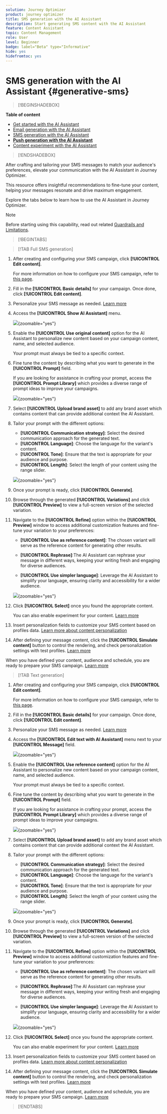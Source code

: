```yaml
---
solution: Journey Optimizer
product: journey optimizer
title: SMS generation with the AI Assistant
description: Start generating SMS content with the AI Assistant
feature: Content Assistant
topic: Content Management
role: User
level: Beginner
badge: label="Beta" type="Informative"
hide: yes
hidefromtoc: yes
---
```

# SMS generation with the AI Assistant {#generative-sms}

>[!BEGINSHADEBOX]

**Table of content**

* [Get started with the AI Assistant](gs-generative.md)
* [Email generation with the AI Assistant](generative-email.md)
* [SMS generation with the AI Assistant](generative-sms.md)
* **[Push generation with the AI Assistant](generative-push.md)**
* [Content experiment with the AI Assistant](generative-experimentation.md)

>[!ENDSHADEBOX]

After crafting and tailoring your SMS messages to match your audience's preferences, elevate your communication with the AI Assistant in Journey Optimizer.

This resource offers insightful recommendations to fine-tune your content, helping your messages resonate and drive maximum engagement.

Explore the tabs below to learn how to use the AI Assistant in Journey Optimizer.

>[!NOTE]
>
>Before starting using this capability, read out related [Guardrails and Limitations](gs-generative.md#generative-guardrails).

>[!BEGINTABS]

>[!TAB Full SMS generation]

1. After creating and configuring your SMS campaign, click **[!UICONTROL Edit content]**.

    For more information on how to configure your SMS campaign, refer to [this page](../sms/create-sms.md).

1. Fill in the **[!UICONTROL Basic details]** for your campaign. Once done, click **[!UICONTROL Edit content]**.

1. Personalize your SMS message as needed. [Learn more](../sms/create-mms.md)

1. Access the **[!UICONTROL Show AI Assistant]** menu.

    ![](assets/sms-genai-1.png){zoomable="yes"}

1. Enable the **[!UICONTROL Use original content]** option for the AI Assistant to personalize new content based on your campaign content, name, and selected audience.

    Your prompt must always be tied to a specific context.

1. Fine tune the content by describing what you want to generate in the **[!UICONTROL Prompt]** field. 

    If you are looking for assistance in crafting your prompt, access the **[!UICONTROL Prompt Library]** which provides a diverse range of prompt ideas to improve your campaigns.

    ![](assets/sms-genai-2.png){zoomable="yes"}

1. Select **[!UICONTROL Upload brand asset]** to add any brand asset which contains content that can provide additional context the AI Assistant.

1. Tailor your prompt with the different options:

    * **[!UICONTROL Communication strategy]**: Select the desired communication approach for the generated text.
    * **[!UICONTROL Language]**: Choose the language for the variant's content.
    * **[!UICONTROL Tone]**: Ensure that the text is appropriate for your audience and purpose.
    * **[!UICONTROL Length]**: Select the length of your content using the range slider. 

    ![](assets/sms-genai-3.png){zoomable="yes"}  

1. Once your prompt is ready, click **[!UICONTROL Generate]**.

1. Browse through the generated **[!UICONTROL Variations]** and click **[!UICONTROL Preview]** to view a full-screen version of the selected variation.

1. Navigate to the **[!UICONTROL Refine]** option within the **[!UICONTROL Preview]** window to access additional customization features and fine-tune your variation to your preferences:

    * **[!UICONTROL Use as reference content]**: The chosen variant will serve as the reference content for generating other results.

    * **[!UICONTROL Rephrase]**:The AI Assistant can rephrase your message in different ways, keeping your writing fresh and engaging for diverse audiences.

    * **[!UICONTROL Use simpler language]**: Leverage the AI Assistant to simplify your language, ensuring clarity and accessibility for a wider audience.

    ![](assets/sms-genai-4.png){zoomable="yes"}  

1. Click **[!UICONTROL Select]** once you found the appropriate content.

    You can also enable experiment for your content. [Learn more](generative-experimentation.md)

1. Insert personalization fields to customize your SMS content based on profiles data. [Learn more about content personalization](../personalization/personalize.md)

1. After defining your message content, click the **[!UICONTROL Simulate content]** button to control the rendering, and check personalization settings with test profiles. [Learn more](../preview-test/preview-content.md)

When you have defined your content, audience and schedule, you are ready to prepare your SMS campaign. [Learn more](../campaigns/review-activate-campaign.md)

>[!TAB Text generation]

1. After creating and configuring your SMS campaign, click **[!UICONTROL Edit content]**.

    For more information on how to configure your SMS campaign, refer to [this page](../sms/create-sms.md).

1. Fill in the **[!UICONTROL Basic details]** for your campaign. Once done, click **[!UICONTROL Edit content]**.

1. Personalize your SMS message as needed. [Learn more](../sms/create-sms.md)

1. Access the **[!UICONTROL Edit text with AI Assistant]** menu next to your **[!UICONTROL Message]** field.

    ![](assets/sms-text-genai-1.png){zoomable="yes"}

1. Enable the **[!UICONTROL Use reference content]** option for the AI Assistant to personalize new content based on your campaign content, name, and selected audience.

    Your prompt must always be tied to a specific context.

1. Fine tune the content by describing what you want to generate in the **[!UICONTROL Prompt]** field. 

    If you are looking for assistance in crafting your prompt, access the **[!UICONTROL Prompt Library]** which provides a diverse range of prompt ideas to improve your campaigns.

    ![](assets/sms-text-genai-1.png){zoomable="yes"}

1. Select **[!UICONTROL Upload brand asset]** to add any brand asset which contains content that can provide additional context the AI Assistant.

1. Tailor your prompt with the different options:

    * **[!UICONTROL Communication strategy]**: Select the desired communication approach for the generated text.
    * **[!UICONTROL Language]**: Choose the language for the variant's content.
    * **[!UICONTROL Tone]**: Ensure that the text is appropriate for your audience and purpose.
    * **[!UICONTROL Length]**: Select the length of your content using the range slider. 

    ![](assets/sms-text-genai-3.png){zoomable="yes"}  

1. Once your prompt is ready, click **[!UICONTROL Generate]**.

1. Browse through the generated **[!UICONTROL Variations]** and click **[!UICONTROL Preview]** to view a full-screen version of the selected variation.

1. Navigate to the **[!UICONTROL Refine]** option within the **[!UICONTROL Preview]** window to access additional customization features and fine-tune your variation to your preferences:

    * **[!UICONTROL Use as reference content]**: The chosen variant will serve as the reference content for generating other results.

    * **[!UICONTROL Rephrase]**:The AI Assistant can rephrase your message in different ways, keeping your writing fresh and engaging for diverse audiences.

    * **[!UICONTROL Use simpler language]**: Leverage the AI Assistant to simplify your language, ensuring clarity and accessibility for a wider audience.

    ![](assets/sms-text-genai-4.png){zoomable="yes"}  

1. Click **[!UICONTROL Select]** once you found the appropriate content.

    You can also enable experiment for your content. [Learn more](generative-experimentation.md)

1. Insert personalization fields to customize your SMS content based on profiles data. [Learn more about content personalization](../personalization/personalize.md)

1. After defining your message content, click the **[!UICONTROL Simulate content]** button to control the rendering, and check personalization settings with test profiles. [Learn more](../preview-test/preview-content.md)

When you have defined your content, audience and schedule, you are ready to prepare your SMS campaign. [Learn more](../campaigns/review-activate-campaign.md)

>[!ENDTABS]
